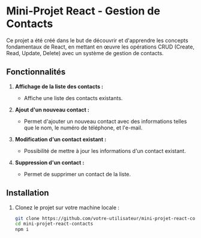 # Mini-Projet React - Gestion de Contacts

Ce projet a été créé dans le but de découvrir et d'apprendre les concepts fondamentaux de React, en mettant en œuvre les opérations CRUD (Create, Read, Update, Delete) avec un système de gestion de contacts.

## Fonctionnalités

1. **Affichage de la liste des contacts :**
   - Affiche une liste des contacts existants.

2. **Ajout d'un nouveau contact :**
   - Permet d'ajouter un nouveau contact avec des informations telles que le nom, le numéro de téléphone, et l'e-mail.

3. **Modification d'un contact existant :**
   - Possibilité de mettre à jour les informations d'un contact existant.

4. **Suppression d'un contact :**
   - Permet de supprimer un contact de la liste.

## Installation

1. Clonez le projet sur votre machine locale :

   ```bash
   git clone https://github.com/votre-utilisateur/mini-projet-react-contacts.git
   cd mini-projet-react-contacts
   npm i


